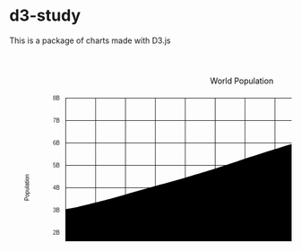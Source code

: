 # d3-study
This is a package of charts made with D3.js

<svg width="750" height="500"><g transform="translate(100, 80 )"><g fill="none" font-size="10" font-family="sans-serif" text-anchor="middle" transform="translate(0, 320 )"><g class="tick" opacity="1" transform="translate(0.5036542923433874,0)"><line stroke="currentColor" y2="-320"></line><text fill="currentColor" y="15" dy="0.71em">1960</text></g><g class="tick" opacity="1" transform="translate(53.91479118329466,0)"><line stroke="currentColor" y2="-320"></line><text fill="currentColor" y="15" dy="0.71em">1965</text></g><g class="tick" opacity="1" transform="translate(107.29669373549883,0)"><line stroke="currentColor" y2="-320"></line><text fill="currentColor" y="15" dy="0.71em">1970</text></g><g class="tick" opacity="1" transform="translate(160.67859628770302,0)"><line stroke="currentColor" y2="-320"></line><text fill="currentColor" y="15" dy="0.71em">1975</text></g><g class="tick" opacity="1" transform="translate(214.06049883990718,0)"><line stroke="currentColor" y2="-320"></line><text fill="currentColor" y="15" dy="0.71em">1980</text></g><g class="tick" opacity="1" transform="translate(267.47163573085845,0)"><line stroke="currentColor" y2="-320"></line><text fill="currentColor" y="15" dy="0.71em">1985</text></g><g class="tick" opacity="1" transform="translate(320.8523201856148,0)"><line stroke="currentColor" y2="-320"></line><text fill="currentColor" y="15" dy="0.71em">1990</text></g><g class="tick" opacity="1" transform="translate(374.23422273781904,0)"><line stroke="currentColor" y2="-320"></line><text fill="currentColor" y="15" dy="0.71em">1995</text></g><g class="tick" opacity="1" transform="translate(427.6161252900232,0)"><line stroke="currentColor" y2="-320"></line><text fill="currentColor" y="15" dy="0.71em">2000</text></g><g class="tick" opacity="1" transform="translate(481.0272621809745,0)"><line stroke="currentColor" y2="-320"></line><text fill="currentColor" y="15" dy="0.71em">2005</text></g><g class="tick" opacity="1" transform="translate(534.4091647331786,0)"><line stroke="currentColor" y2="-320"></line><text fill="currentColor" y="15" dy="0.71em">2010</text></g><g class="tick" opacity="1" transform="translate(587.7910672853828,0)"><line stroke="currentColor" y2="-320"></line><text fill="currentColor" y="15" dy="0.71em">2015</text></g><text class="axis-label" y="65" x="315" fill="#000">Year</text></g><g fill="none" font-size="10" font-family="sans-serif" text-anchor="end"><g class="tick" opacity="1" transform="translate(0,320.5)"><line stroke="currentColor" x2="630"></line><text fill="currentColor" x="-10" dy="0.32em">0</text></g><g class="tick" opacity="1" transform="translate(0,280.5)"><line stroke="currentColor" x2="630"></line><text fill="currentColor" x="-10" dy="0.32em">1B</text></g><g class="tick" opacity="1" transform="translate(0,240.5)"><line stroke="currentColor" x2="630"></line><text fill="currentColor" x="-10" dy="0.32em">2B</text></g><g class="tick" opacity="1" transform="translate(0,200.5)"><line stroke="currentColor" x2="630"></line><text fill="currentColor" x="-10" dy="0.32em">3B</text></g><g class="tick" opacity="1" transform="translate(0,160.5)"><line stroke="currentColor" x2="630"></line><text fill="currentColor" x="-10" dy="0.32em">4B</text></g><g class="tick" opacity="1" transform="translate(0,120.5)"><line stroke="currentColor" x2="630"></line><text fill="currentColor" x="-10" dy="0.32em">5B</text></g><g class="tick" opacity="1" transform="translate(0,80.5)"><line stroke="currentColor" x2="630"></line><text fill="currentColor" x="-10" dy="0.32em">6B</text></g><g class="tick" opacity="1" transform="translate(0,40.5)"><line stroke="currentColor" x2="630"></line><text fill="currentColor" x="-10" dy="0.32em">7B</text></g><g class="tick" opacity="1" transform="translate(0,0.5)"><line stroke="currentColor" x2="630"></line><text fill="currentColor" x="-10" dy="0.32em">8B</text></g><text class="axis-label" y="-65" x="-160" fill="#000" transform="rotate(-90)" text-anchor="middle">Population</text></g><path class="line-path" d="M0,198.74248899999998L1.7832946635730857,198.46886751333332C3.5665893271461715,198.19524602666664,7.133178654292343,197.64800305333333,10.694895591647331,197.0212104133333C14.25661252900232,196.39441777333332,17.813457076566127,195.68807546666665,21.370301624129933,194.90085523999997C24.92714617169374,194.11363501333332,28.483990719257545,193.24553686666664,32.04083526682135,192.37481622666667C35.59767981438515,191.5040955866667,39.15452436194896,190.63075245333334,42.71624129930395,189.74802355333335C46.277958236658925,188.86529465333334,49.8445475638051,187.97317998666668,53.40626450116009,187.06006642666668C56.967981438515075,186.14695286666668,60.52482598607889,185.21284041333334,64.0816705336427,184.28292818666668C67.63851508120649,183.35301596000002,71.1953596287703,182.42730396000002,74.7522041763341,181.49533694000002C78.3090487238979,180.56336992,81.86589327146173,179.62514788000001,85.4276102088167,178.65821594666667C88.9893271461717,177.69128401333333,92.55591647331788,176.69564218666665,96.11763341067285,175.69508095333333C99.67935034802785,174.69451972,103.23619489559165,173.68903908000001,106.79303944315545,172.66897900666666C110.34988399071926,171.64891893333333,113.90672853828306,170.61427942666668,117.46357308584686,169.58773582C121.02041763341067,168.56119221333333,124.57726218097447,167.54274450666665,128.13897911832944,166.53048691999996C131.70069605568446,165.51822933333332,135.26728538283064,164.51216186666667,138.8290023201856,163.50159024C142.39071925754058,162.49101861333335,145.9475638051044,161.47594282666668,149.5044083526682,160.47249668000003C153.061252900232,159.46905053333333,156.6180974477958,158.47723402666668,160.17494199535963,157.49763617333335C163.73178654292346,156.51803832,167.28863109048726,155.55065912,170.85034802784222,154.58464479333335C174.41206496519723,153.61863046666667,177.9786542923434,152.65398101333335,181.5403712296984,151.6813491466667C185.10208816705335,150.70871728,188.65893271461718,149.728103,192.21577726218095,148.73490750666667C195.77262180974478,147.74171201333334,199.32946635730858,146.73593530666668,202.88631090487237,145.72518325333334C206.44315545243617,144.7144312,210,143.6987038,213.56171693735496,142.66942956666665C217.12343387471,141.64015533333335,220.69002320185618,140.5973342666667,224.25174013921114,139.53456374000004C227.81345707656612,138.47179321333337,231.3703016241299,137.38907322666668,234.92714617169372,136.30154716666667C238.48399071925755,135.21402110666668,242.04083526682135,134.12168897333333,245.59767981438517,133.03120202666668C249.154524361949,131.94071508000002,252.71136890951277,130.85207332000002,256.2730858468678,129.7533499C259.83480278422275,128.65462648,263.4013921113689,127.54582139999998,266.96310904872394,126.42033742666666C270.5248259860789,125.29485345333332,274.0816705336427,124.15269058666665,277.63851508120655,122.99615311999999C281.1953596287703,121.83961565333334,284.75220417633415,120.66870358666667,288.30904872389794,119.49163376000001C291.86589327146174,118.31456393333333,295.42273781902554,117.13133634666667,298.98445475638056,115.94839243333335C302.5461716937355,114.76544851999999,306.1127610208817,113.58278828,309.67447795823665,112.39092826C313.23619489559167,111.19906824000002,316.79303944315546,109.99800843999999,320.34988399071926,108.81088438000002C323.90672853828306,107.62376032000002,327.46357308584686,106.45057200000001,331.02041763341066,105.30208101333335C334.57726218097446,104.15359002666668,338.13410672853826,103.02979637333334,341.69582366589333,101.90015553333332C345.2575406032483,100.77051469333333,348.82412993039446,99.63502666666666,352.3858468677494,98.50544492C355.94756380510444,97.37586317333334,359.5044083526682,96.25218770666667,363.0612529002321,95.12433733333332C366.61809744779583,93.99648695999998,370.1749419953597,92.86446167999998,373.73178654292343,91.74555071333332C377.2886310904873,90.62663974666664,380.8454756380511,89.52084309333333,384.40719257540604,88.41707462C387.968909512761,87.31330614666666,391.5354988399072,86.21156585333331,395.0972157772622,85.11568795333332C398.65893271461715,84.01981005333333,402.215777262181,82.92979454666666,405.77262180974475,81.84821176666667C409.32946635730855,80.76662898666667,412.88631090487235,79.69347893333334,416.4431554524362,78.62463218666669C420,77.55578544000001,423.5568445475638,76.49124200000001,427.11856148491876,75.43004194000001C430.68027842227383,74.36884188,434.24686774942,73.31098519999999,437.80858468677496,72.25484894666666C441.3703016241299,71.19871269333332,444.9271461716937,70.14429686666666,448.4839907192575,69.08955970666666C452.0408352668214,68.03482254666666,455.5976798143852,66.97976405333331,459.1545243619489,65.92110625333332C462.7113689095128,64.86244845333333,466.26821345707657,63.80019134666666,469.8299303944315,62.734417973333336C473.39164733178654,61.6686446,476.9582366589327,60.59935496,480.51995359628773,59.524802306666665C484.0816705336427,58.45024965333334,487.63851508120655,57.370433986666676,491.19535962877035,56.287398713333346C494.7522041763341,55.20436344000001,498.3090487238979,54.11810856000002,501.86589327146174,53.023552813333346C505.4227378190255,51.92899706666668,508.97958236658934,50.826140453333345,512.5412993039444,49.723669613333335C516.1030162412993,48.62119877333333,519.6696055684455,47.519113706666666,523.2313225058004,46.41942230666666C526.7930394431554,45.31973090666667,530.3498839907193,44.22243317333334,533.906728538283,43.133857706666674C537.4635730858469,42.045282240000006,541.0204176334106,40.96542904,544.5772621809745,39.87281708C548.1341067285383,38.78020511999999,551.690951276102,37.674834399999995,555.2526682134571,36.56297081333333C558.8143851508121,35.45110722666666,562.3809744779583,34.33275077333332,565.9426914153132,33.20965097999999C569.5044083526683,32.08655118666666,573.061252900232,30.95870805333334,576.6180974477959,29.82987593333334C580.1749419953597,28.701043813333342,583.7317865429235,27.571222706666664,587.2886310904872,26.43752863333333C590.8454756380511,25.303834559999995,594.4023201856148,24.16626751999999,597.9640371229699,23.032262553333325C601.5257540603249,21.89825758666666,605.092343387471,20.767814693333325,608.654060324826,19.650145236666656C612.215777262181,18.532475779999988,615.7726218097447,17.42757975999999,619.3294663573085,16.33112464666665C622.8863109048724,15.234669533333319,626.4431554524361,14.146655326666652,628.2215777262181,13.602648223333318L630,13.058641119999983L630,320L628.2215777262181,320C626.4431554524361,320,622.8863109048724,320,619.3294663573085,320C615.7726218097447,320,612.215777262181,320,608.654060324826,320C605.092343387471,320,601.5257540603249,320,597.9640371229699,320C594.4023201856148,320,590.8454756380511,320,587.2886310904872,320C583.7317865429235,320,580.1749419953597,320,576.6180974477959,320C573.061252900232,320,569.5044083526683,320,565.9426914153132,320C562.3809744779583,320,558.8143851508121,320,555.2526682134571,320C551.690951276102,320,548.1341067285383,320,544.5772621809745,320C541.0204176334106,320,537.4635730858469,320,533.9067285382831,320C530.3498839907193,320,526.7930394431554,320,523.2313225058004,320C519.6696055684455,320,516.1030162412993,320,512.5412993039444,320C508.97958236658934,320,505.4227378190255,320,501.86589327146174,320C498.3090487238979,320,494.7522041763341,320,491.19535962877035,320C487.63851508120655,320,484.0816705336427,320,480.51995359628773,320C476.9582366589327,320,473.39164733178654,320,469.8299303944316,320C466.26821345707657,320,462.7113689095128,320,459.154524361949,320C455.5976798143852,320,452.0408352668214,320,448.4839907192575,320C444.9271461716937,320,441.3703016241299,320,437.80858468677496,320C434.24686774942,320,430.68027842227383,320,427.11856148491876,320C423.5568445475638,320,420,320,416.4431554524362,320C412.88631090487235,320,409.32946635730855,320,405.7726218097448,320C402.215777262181,320,398.65893271461715,320,395.0972157772622,320C391.5354988399072,320,387.968909512761,320,384.40719257540604,320C380.8454756380511,320,377.2886310904873,320,373.73178654292343,320C370.1749419953597,320,366.61809744779583,320,363.0612529002321,320C359.5044083526682,320,355.94756380510444,320,352.3858468677494,320C348.82412993039446,320,345.2575406032483,320,341.6958236658932,320C338.13410672853826,320,334.57726218097446,320,331.02041763341066,320C327.46357308584686,320,323.90672853828306,320,320.34988399071926,320C316.79303944315546,320,313.23619489559167,320,309.67447795823665,320C306.1127610208817,320,302.5461716937355,320,298.9844547563805,320C295.42273781902554,320,291.86589327146174,320,288.3090487238979,320C284.75220417633415,320,281.1953596287703,320,277.6385150812065,320C274.0816705336427,320,270.5248259860789,320,266.9631090487239,320C263.4013921113689,320,259.83480278422275,320,256.2730858468678,320C252.71136890951277,320,249.154524361949,320,245.59767981438517,320C242.04083526682135,320,238.48399071925755,320,234.92714617169372,320C231.3703016241299,320,227.81345707656612,320,224.25174013921114,320C220.69002320185618,320,217.12343387471,320,213.56171693735496,320C210,320,206.44315545243617,320,202.8863109048724,320C199.32946635730858,320,195.77262180974478,320,192.21577726218098,320C188.65893271461718,320,185.10208816705335,320,181.54037122969837,320C177.9786542923434,320,174.41206496519723,320,170.85034802784222,320C167.28863109048726,320,163.73178654292346,320,160.17494199535963,320C156.6180974477958,320,153.061252900232,320,149.5044083526682,320C145.9475638051044,320,142.39071925754058,320,138.8290023201856,320C135.26728538283064,320,131.70069605568446,320,128.13897911832947,320C124.57726218097447,320,121.02041763341067,320,117.46357308584686,320C113.90672853828306,320,110.34988399071926,320,106.79303944315545,320C103.23619489559165,320,99.67935034802785,320,96.11763341067285,320C92.55591647331788,320,88.9893271461717,320,85.4276102088167,320C81.86589327146173,320,78.3090487238979,320,74.7522041763341,320C71.1953596287703,320,67.63851508120649,320,64.0816705336427,320C60.52482598607889,320,56.967981438515075,320,53.40626450116009,320C49.8445475638051,320,46.277958236658925,320,42.71624129930395,320C39.15452436194896,320,35.59767981438515,320,32.04083526682135,320C28.483990719257545,320,24.92714617169374,320,21.370301624129933,320C17.813457076566127,320,14.25661252900232,320,10.694895591647331,320C7.133178654292343,320,3.5665893271461715,320,1.7832946635730857,320L0,320Z"></path><text class="title" y="-25" x="315" text-anchor="middle">World Population</text>
</g>
</svg>

